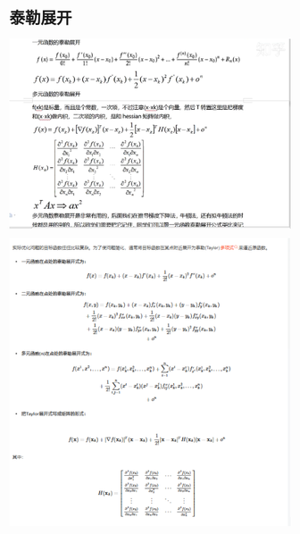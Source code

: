 # 泰勒展开

![image-20240814164329613](../Image/image-20240814164329613.png)

![image-20240814173400990](../Image/image-20240814173400990.png)
